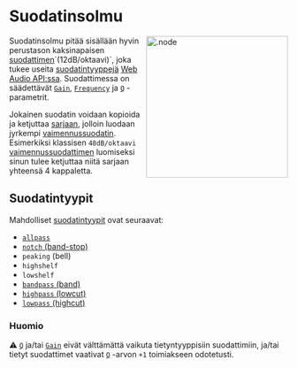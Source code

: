 # Suodatinsolmu

<img align="right" style="margin-left: 8px;" src="https://cdn.discordapp.com/attachments/667464431562653706/1052202046369054720/filter_node.png" alt=".node" width="256"/>

Suodatinsolmu pitää sisällään hyvin perustason kaksinapaisen [suodattimen](https://en.wikipedia.org/wiki/Filter_(signal_processing))`(12dB/oktaavi)`, joka tukee useita [suodatintyyppejä](https://developer.mozilla.org/en-US/docs/Web/API/BiquadFilterNode/type) [Web Audio API:ssa](https://developer.mozilla.org/en-US/docs/Web/API/Web_Audio_API). Suodattimessa on säädettävät [`Gain`](https://en.wikipedia.org/wiki/Gain_(electronics)), [`Frequency`](https://en.wikipedia.org/wiki/Frequency) ja [`Q`](https://en.wikipedia.org/wiki/Q_factor) -parametrit.

Jokainen suodatin voidaan kopioida ja ketjuttaa [sarjaan](https://en.wikipedia.org/wiki/Daisy_chain_(electrical_engineering)), jolloin luodaan jyrkempi [vaimennussuodatin](https://en.wikipedia.org/wiki/Roll-off). Esimerkiksi klassisen `48dB/oktaavi` [vaimennussuodattimen](https://en.wikipedia.org/wiki/Roll-off) luomiseksi sinun tulee ketjuttaa niitä sarjaan yhteensä 4 kappaletta.

## Suodatintyypit

Mahdolliset [suodatintyypit](https://developer.mozilla.org/en-US/docs/Web/API/BiquadFilterNode/type) ovat seuraavat: 

- [`allpass`](https://en.wikipedia.org/wiki/All-pass_filter)
- [`notch` (band-stop)](https://en.wikipedia.org/wiki/Band-stop_filter)
- `peaking` (bell)
- `highshelf`
- `lowshelf`
- [`bandpass` (band)](https://en.wikipedia.org/wiki/Band-pass_filter)
- [`highpass` (lowcut)](https://en.wikipedia.org/wiki/High-pass_filter)
- [`lowpass` (highcut)](https://en.wikipedia.org/wiki/Low-pass_filter)

### Huomio
⚠️ [`Q`](https://en.wikipedia.org/wiki/Q_factor) ja/tai [`Gain`](https://en.wikipedia.org/wiki/Gain_(electronics)) eivät välttämättä vaikuta tietyntyyppisiin suodattimiin, ja/tai tietyt suodattimet vaativat [`Q`](https://en.wikipedia.org/wiki/Q_factor) -arvon `+1` toimiakseen odotetusti.
